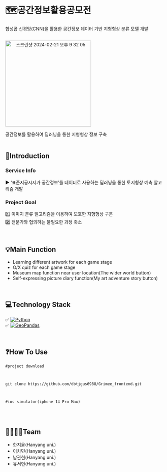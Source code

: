 # 🗺️공간정보활용공모전
합성곱 신경망(CNN)을 활용한 공간정보 데이터 기반 지형형상 분류 모델 개발

<div style="display: flex;">
<p align="center"><img width="270" alt="스크린샷 2024-02-21 오후 9 32 05" src="https://github.com/dbtjgus6988/-/assets/144633320/4ba1e961-e3cb-4a65-a47b-dbe54c96158c"></p>
</div>
 공간정보를 활용하여 딥러닝을 통한 지형형상 정보 구축 <br>
<br>


## 📌Introduction

### Service Info
▶️ ‘표준지공시지가 공간정보’를 데이터로 사용하는 딥러닝을 통한 토지형상 예측 알고리즘 개발
  
### Project Goal
1️⃣ 이미지 분류 알고리즘을 이용하여 모호한 지형형상 구분 <br>
2️⃣ 전문가와 협의하는 불필요한 과정 축소

<br>
     
## 💡Main Function
- Learning different artwork for each game stage
- O/X quiz for each game stage
- Museum map function near user location(The wider world button)
- Self-expressing picture diary function(My art adventure story button)

<br>

## 💻Technology Stack
✅ [![Python](https://img.shields.io/badge/Python-3776AB?style=for-the-badge&logo=python&logoColor=white)](https://www.python.org/) <br>
✅ [![GeoPandas](https://img.shields.io/badge/GeoPandas-3776AB?style=flat-square&logo=GeoPandas&logoColor=green
)](https://geopandas.org/en/stable/getting_started/introduction.html)


<br>

## ❓How To Use
<pre><code>#project download <br>
   <br>
git clone https://github.com/dbtjgus6988/Grimee_frontend.git <br>
   <br>
#ios simulator(iphone 14 Pro Max)<br>
</code></pre>

<br>

## 👩‍👩‍👧‍👦Team
- 한지윤(Hanyang uni.)
- 이차민(Hanyang uni.)
- 남관현(Hanyang uni.)
- 유서현(Hanyang uni.)

